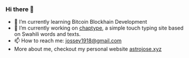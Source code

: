 ### Hi there 👋
- 🌱 I’m currently learning Bitcoin Blockhain Development
- 🔭 I’m currently working on [chaptype](https://chaptyp.web.app), a simple touch typing site based on Swahili words and texts.
- 📫 How to reach me: [jossey1918@gmail.com](mailto:jossey1918@gmail.com)
- More about me, checkout my personal website [astrojose.xyz](https://astrojose.xyz)

<!--
**astrojose/astrojose** is a ✨ _special_ ✨ repository because its `README.md` (this file) appears on your GitHub profile.

Here are some ideas to get you started:


- 👯 I’m looking to collaborate on ...
- 🤔 I’m looking for help with ...
- 💬 Ask me about ...
- 📫 How to reach me: ...
- 😄 Pronouns: ...
- ⚡ Fun fact: ...
-->
